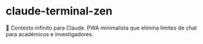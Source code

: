 # claude-terminal-zen
🧘 Contexto infinito para Claude. PWA minimalista que elimina límites de chat para académicos e investigadores.
